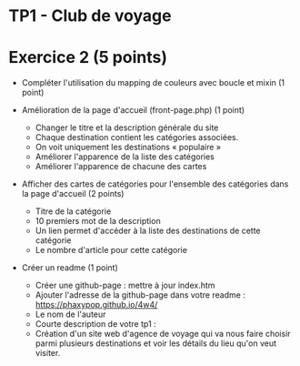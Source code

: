 # TP1 - Club de voyage

# Exercice 2 (5 points)

- Compléter l'utilisation du mapping de couleurs avec boucle et mixin (1 point)

- Amélioration de la page d'accueil (front-page.php) (1 point)
  - Changer le titre et la description générale du site
  - Chaque destination contient les catégories associées.
  - On voit uniquement les destinations « populaire »
  - Améliorer l'apparence de la liste des catégories
  - Améliorer l'apparence de chacune des cartes
- Afficher des cartes de catégories pour l'ensemble des catégories dans la page d'accueil (2 points)

  - Titre de la catégorie
  - 10 premiers mot de la description
  - Un lien permet d'accéder à la liste des destinations de cette catégorie
  - Le nombre d'article pour cette catégorie

- Créer un readme (1 point)
  - Créer une github-page : mettre à jour index.htm
  - Ajouter l'adresse de la github-page dans votre readme : https://phaxypop.github.io/4w4/
  - Le nom de l'auteur
  - Courte description de votre tp1 :
  - Création d'un site web d'agence de voyage qui va nous faire choisir parmi plusieurs destinations et voir les détails du lieu qu'on veut visiter.
